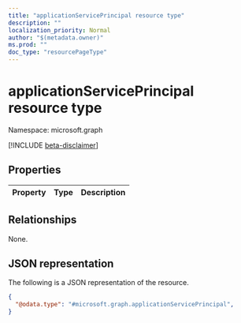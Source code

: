 ```yaml
---
title: "applicationServicePrincipal resource type"
description: ""
localization_priority: Normal
author: "$(metadata.owner)"
ms.prod: ""
doc_type: "resourcePageType"
---
```


# applicationServicePrincipal resource type

Namespace: microsoft.graph

[!INCLUDE [beta-disclaimer](../../includes/beta-disclaimer.md)]

## Properties

| Property | Type | Description |
| :------- | :--- | :---------- |

## Relationships

None.

## JSON representation

The following is a JSON representation of the resource.

<!-- {
  "blockType": "resource",
  "@odata.type": "microsoft.graph.applicationServicePrincipal",
}
-->

```json
{
  "@odata.type": "#microsoft.graph.applicationServicePrincipal",
}
```